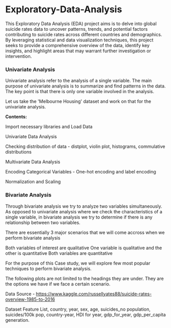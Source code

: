 # Exploratory-Data-Analysis

This Exploratory Data Analysis (EDA) project aims is to delve into global suicide rates data to uncover patterns, trends, and potential factors contributing to suicide rates across different countries and demographics.
By leveraging statistical and data visualization techniques, this project seeks to provide a comprehensive overview of the data, identify key insights, and highlight areas that may warrant further investigation or intervention.

### Univariate Analysis
Univariate analysis refer to the analysis of a single variable. The main purpose of univariate analysis is to summarize and find patterns in the data. The key point is that there is only one variable involved in the analysis.

Let us take the 'Melbourne Housing' dataset and work on that for the univariate analysis.

**Contents:**
 
Import necessary libraries and Load Data

Univariate Data Analysis

Checking distribution of data - distplot, violin plot, histograms, commulative distributions

Multivariate Data Analysis

Encoding Categorical Variables - One-hot encoding and label encoding

Normalization and Scaling




### Bivariate Analysis

Through bivariate analysis we try to analyze two variables simultaneously. As opposed to univariate analysis where we check the characteristics of a single variable, in bivariate analysis we try to determine if there is any relationship between two variables.

 

There are essentially 3 major scenarios that we will come accross when we perform bivariate analysis

Both variables of interest are qualitative
One variable is qualitative and the other is quantitative
Both variables are quantitative
 

For the purpose of this Case study, we will explore few most popular techniques to perform bivariate analysis.

The following plots are not limited to the headings they are under. They are the options we have if we face a certain scenario.


Data Source - https://www.kaggle.com/russellyates88/suicide-rates-overview-1985-to-2016 


Dataset Feature List, country, year, sex, age, suicides_no population, suicides/100k pop, country-year, HDI for year, gdp_for_year, gdp_per_capita generation.


